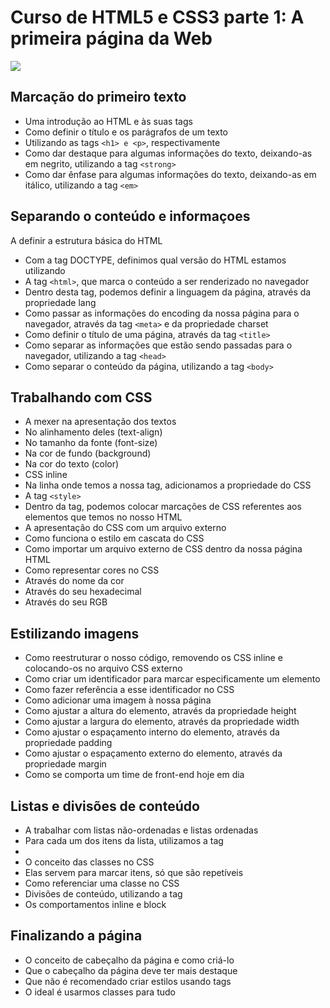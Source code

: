 # Curso de HTML5 e CSS3 parte 1: A primeira página da Web
![](https://www.alura.com.br/assets/api/share/curso-html5-css3-primeiros-passos.png)

## Marcação do primeiro texto
- Uma introdução ao HTML e às suas tags
- Como definir o título e os parágrafos de um texto
- Utilizando as tags ``<h1> e <p>``, respectivamente
- Como dar destaque para algumas informações do texto, deixando-as em negrito, utilizando a tag ``<strong>``
- Como dar ênfase para algumas informações do texto, deixando-as em itálico, utilizando a tag ``<em>``

## Separando o conteúdo e informaçoes
A definir a estrutura básica do HTML
- Com a tag DOCTYPE, definimos qual versão do HTML estamos utilizando
- A tag ``<html>``, que marca o conteúdo a ser renderizado no navegador
- Dentro desta tag, podemos definir a linguagem da página, através da propriedade lang
- Como passar as informações do encoding da nossa página para o navegador, através da tag ``<meta>`` e da propriedade charset
- Como definir o título de uma página, através da tag ``<title>``
- Como separar as informações que estão sendo passadas para o navegador, utilizando a tag ``<head>``
- Como separar o conteúdo da página, utilizando a tag ``<body>``

## Trabalhando com CSS
- A mexer na apresentação dos textos
- No alinhamento deles (text-align)
- No tamanho da fonte (font-size)
- Na cor de fundo (background)
- Na cor do texto (color)
- CSS inline
- Na linha onde temos a nossa tag, adicionamos a propriedade do CSS
- A tag ``<style>``
- Dentro da tag, podemos colocar marcações de CSS referentes aos elementos que temos no nosso HTML
- A apresentação do CSS com um arquivo externo
- Como funciona o estilo em cascata do CSS
- Como importar um arquivo externo de CSS dentro da nossa página HTML
- Como representar cores no CSS
- Através do nome da cor
- Através do seu hexadecimal
- Através do seu RGB

## Estilizando imagens

- Como reestruturar o nosso código, removendo os CSS inline e colocando-os no arquivo CSS externo
- Como criar um identificador para marcar especificamente um elemento
- Como fazer referência a esse identificador no CSS
- Como adicionar uma imagem à nossa página
- Como ajustar a altura do elemento, através da propriedade height
- Como ajustar a largura do elemento, através da propriedade width
- Como ajustar o espaçamento interno do elemento, através da propriedade padding
- Como ajustar o espaçamento externo do elemento, através da propriedade margin
- Como se comporta um time de front-end hoje em dia

## Listas e divisões de conteúdo
- A trabalhar com listas não-ordenadas e listas ordenadas
- Para cada um dos itens da lista, utilizamos a tag <li>
- O conceito das classes no CSS
- Elas servem para marcar itens, só que são repetíveis
- Como referenciar uma classe no CSS
- Divisões de conteúdo, utilizando a tag <div>
- Os comportamentos inline e block

## Finalizando a página
- O conceito de cabeçalho da página e como criá-lo
- Que o cabeçalho da página deve ter mais destaque
- Que não é recomendado criar estilos usando tags
- O ideal é usarmos classes para tudo

